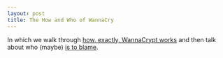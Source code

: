 ```yaml
---
layout: post
title: The How and Who of WannaCry
---
```


In which we walk through [how, exactly, WannaCrypt works][0] and then talk about who (maybe) [is to blame][1].

[0]: https://www.troyhunt.com/everything-you-need-to-know-about-the-wannacrypt-ransomware/
[1]: https://www.theverge.com/2017/5/15/15641198/microsoft-ransomware-wannacry-security-patch-upgrade-wannacrypt

